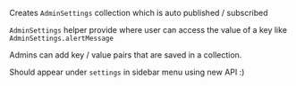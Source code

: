 Creates `AdminSettings` collection which is auto published / subscribed

`AdminSettings` helper provide where user can access the value of a key like `AdminSettings.alertMessage`

Admins can add key / value pairs that are saved in a collection.

Should appear under `settings` in sidebar menu using new API :)
